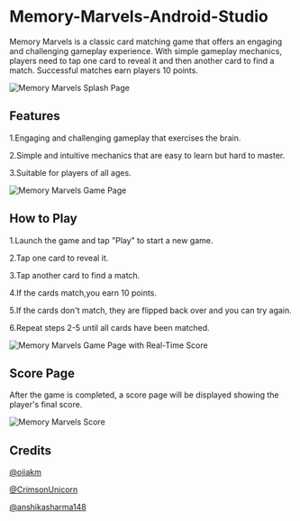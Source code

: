 # Memory-Marvels-Android-Studio
Memory Marvels is a classic card matching game that offers an engaging and challenging gameplay experience. With simple gameplay mechanics, players need to tap one card to reveal it and then another card to find a match. Successful matches earn players 10 points.

![Memory Marvels Splash Page](/screenshots/splash.png)


## Features
1.Engaging and challenging gameplay that exercises the brain.

2.Simple and intuitive mechanics that are easy to learn but hard to master.

3.Suitable for players of all ages.

![Memory Marvels Game Page](/screenshots/game.png)

## How to Play
1.Launch the game and tap "Play" to start a new game.

2.Tap one card to reveal it.

3.Tap another card to find a match.

4.If the cards match,you earn 10 points.

5.If the cards don't match, they are flipped back over and you can try again.

6.Repeat steps 2-5 until all cards have been matched.

![Memory Marvels Game Page with Real-Time Score](/screenshots/realtime_score.png)


## Score Page
After the game is completed, a score page will be displayed showing the player's final score.

![Memory Marvels Score](/screenshots/score.png)

## Credits
[@oiiakm](https://github.com/oiiakm)

[@CrimsonUnicorn](https://github.com/CrimsonUnicorn)

[@anshikasharma148](https://github.com/anshikasharma148)

